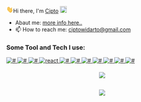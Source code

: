 <img src="https://raw.githubusercontent.com/ABSphreak/ABSphreak/master/gifs/Hi.gif" width="18px" height="18px">Hi there, I'm <a href="https://github.com/ciptowi">Cipto</a> <img src="https://emojis.slackmojis.com/emojis/images/1531849430/4246/blob-sunglasses.gif?1531849430" width="18px" height="18px">

- Abaut me: <a href="https://ciptowi.github.io/cipto-profile/" target="_blank">more info here..</a>
- 📫 How to reach me: ciptowidarto@gmail.com


<h3 align="left">Some Tool and Tech I use:</h3>
 <p align="left"> 
<!--   <a href="#" target="_blank"> 
    <img src="https://cdn1.iconfinder.com/data/icons/programing-development-8/24/node_js_logo-512.png" alt="#" width="40" height="40"/>
  </a> -->
  <a href="#" target="_blank"> 
    <img src="https://cdn2.iconfinder.com/data/icons/designer-skills/128/code-programming-javascript-software-develop-command-language-256.png" alt="#" width="40" height="40"/> 
  </a> 
  <a href="#" target="_blank"> 
    <img src="https://cdn0.iconfinder.com/data/icons/HTML5/256/HTML_Logo.png" alt="#" width="40" height="40"/> 
  </a>
  <a href="#" target="_blank"> 
    <img src="https://cdn1.iconfinder.com/data/icons/logotypes/32/badge-css-3-128.png" alt="#" width="40" height="40"/> 
  </a>
  <a href="https://reactjs.org/" target="_blank"> 
    <img src="https://cdn0.iconfinder.com/data/icons/logos-brands-in-colors/128/react-256.png" alt="react" width="40" height="40"/> 
  </a> 
  <a href="#" target="_blank"> 
    <img src="https://cdn1.iconfinder.com/data/icons/programing-development-8/24/vue_js_logo-256.png" alt="#" width="40" height="40"/> 
  </a>
  <a href="#" target="_blank"> 
    <img src="https://cdn4.iconfinder.com/data/icons/logos-3/512/mongodb-2-256.png" alt="#" width="40" height="40"/> 
  </a>
  <a href="#" target="_blank"> 
    <img src="https://cdn1.iconfinder.com/data/icons/soleicons-fill-vol-1/64/postgres_database_server_relational_dbms_sql-128.png" alt="#" width="40" height="40"/> 
  </a>
  <a href="#" target="_blank"> 
    <img src="https://cdn4.iconfinder.com/data/icons/logos-3/568/php-logo-256.png" alt="#" width="40" height="40"/> 
  </a>
  <a href="#" target="_blank"> 
    <img src="https://cdn2.iconfinder.com/data/icons/social-icons-33/128/Android-128.png" alt="#" width="40" height="40"/> 
  </a>
  <a href="#" target="_blank"> 
    <img src="https://cdn4.iconfinder.com/data/icons/logos-and-brands/512/181_Java_logo_logos-512.png" alt="#" width="40" height="40"/> 
  </a> 
  <a href="#" target="_blank"> 
    <img src="https://cdn3.iconfinder.com/data/icons/font-awesome-brands/640/golang-256.png" alt="#" width="40" height="40"/> 
  </a>
  
</p>



<p align="center">
  <a href="https://github.com/anuraghazra/github-readme-stats">
    <img align="center" style="margin:0.5rem" src="https://github-readme-stats.vercel.app/api/top-langs/?username=ciptowi&langs_count=8&layout=compact&theme=react"/>
  </a>
</p>
   
<p align="center">
<a href="https://github.com/ciptowi">
  <img align="center" style="margin:0.5rem" src="https://github-readme-stats.vercel.app/api?username=ciptowi&show_icons=true&count_private=true&theme=react"/>
</a>
</p>

<p align="center">
  
<!-- [![Repo name](https://github-readme-stats.vercel.app/api/pin/?username=ciptowi&repo=go-rest-api&show_owner=true)](https://github.com/yourusername/repo-name) -->
  
</p>
